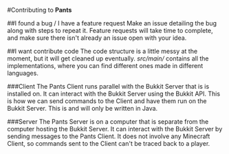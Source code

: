 #Contributing to **Pants**

##I found a bug / I have a feature request
Make an issue detailing the bug along with steps to repeat it. Feature requests will take time to complete, and make sure there isn't already an issue open with your idea.

##I want contribute code
The code structure is a little messy at the moment, but it will get cleaned up eventually. *src/main/* contains all the implementations, where you can find different ones made in different languages.

###Client
The Pants Client runs parallel with the Bukkit Server that is is installed on. It can interact with the Bukkit Server using the Bukkit API. This is how we can send commands to the Client and have them run on the Bukkit Server. This is and will only be written in Java.

###Server
The Pants Server is on a computer that is separate from the computer hosting the Bukkit Server. It can interact with the Bukkit Server by sending messages to the Pants Client. It does not involve any Minecraft Client, so commands sent to the Client can't be traced back to a player.
